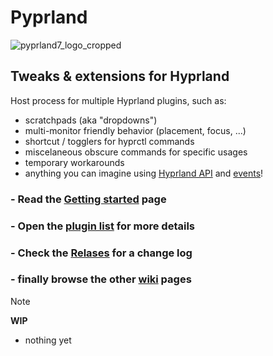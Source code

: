 # Pyprland

![pyprland7_logo_cropped](https://github.com/hyprland-community/pyprland/assets/238622/db1315de-7f60-4ff9-8b08-79eae341c8e8)

## Tweaks & extensions for Hyprland

Host process for multiple Hyprland plugins, such as:

- scratchpads (aka "dropdowns")
- multi-monitor friendly behavior (placement, focus, ...)
- shortcut / togglers for hyprctl commands
- miscelaneous obscure commands for specific usages
- temporary workarounds
- anything you can imagine using [Hyprland API](https://wiki.hyprland.org/Configuring/Dispatchers/) and [events](https://wiki.hyprland.org/Plugins/Development/Event-list/)!

### - Read the [Getting started](https://github.com/hyprland-community/pyprland/wiki/Getting-started) page

### - Open the [plugin list](https://github.com/hyprland-community/pyprland/wiki/Plugins) for more details

### - Check the [Relases](https://github.com/hyprland-community/pyprland/releases) for a change log

### - finally browse the other [wiki](https://github.com/hyprland-community/pyprland/wiki) pages

> [!Note]
> **WIP**
> - nothing yet
